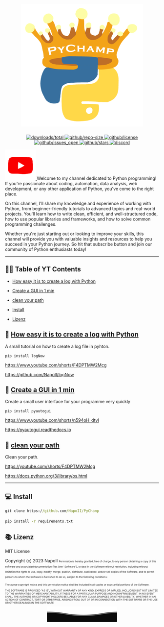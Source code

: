 <h1 align="center">
  
</h1>


<h1 align="center">
  <a href="https://www.youtube.com/channel/UCA9JRgMqaKB6XfLYkh2Dsjw">
    <img src="README_img/Readme_top.gif" width="400" />
  </a>
</h1>



<center>

<p align="center">
  <a href="https://github.com/NapoII/PyChamp/archive/refs/heads/main.zip">
    <img src="https://img.shields.io/github/downloads/NapoII/PyChamp/total" alt="downloads/total">
  </a>
  <a href="https://github.com/NapoII/PyChamp/archive/refs/heads/main.zip">
    <img src="https://img.shields.io/github/repo-size/NapoII/PyChamp" alt="github/repo-size">
  </a>
  <a href="https://github.com/NapoII/PyChamp/blob/main/LICENSE">
    <img src="https://img.shields.io/github/license/NapoII/PyChamp" alt="github/license">
  </a>
  <a href="https://github.com/NapoII/PyChamp/issues">
    <img src="https://img.shields.io/github/issues-raw/NapoII/PyChamp?style=plastic" alt="github/issues_open">
  </a>
  <a href="https://github.com/NapoII/PyChamp/stargazers">
    <img src="https://img.shields.io/github/stars/NapoII/PyChamp?style=social" alt="github/stars">
  </a>
  <a href="https://discord.gg/knTKtKVfnr">
    <img src="https://img.shields.io/discord/190307701169979393" alt="discord">
  </a>
</p>

</center>

<a href="https://www.youtube.com/shorts/F4DPTMW2Mcg">
  <img src="README_img/YT.gif" width="100" />
</a>
Welcome to my channel dedicated to Python programming! If you're passionate about coding, automation, data analysis, web development, or any other application of Python, you've come to the right place.

On this channel, I'll share my knowledge and experience of working with Python, from beginner-friendly tutorials to advanced topics and real-world projects. You'll learn how to write clean, efficient, and well-structured code, how to use popular libraries and frameworks, and how to solve common programming challenges.

Whether you're just starting out or looking to improve your skills, this channel will provide you with valuable insights and resources to help you succeed in your Python journey. So hit that subscribe button and join our community of Python enthusiasts today!

---

## 📝🎥 Table of YT Contents

+ [How easy it is to create a log with Python](#-1-)
+ [Create a GUI in 1 min](-2-)
+ [clean your path](-3-)

+ [Install](#usage)
+ [Lizenz](#Lizenz)
  
## 🎥 [How easy it is to create a log with Python](./PyChamp/-1-%20LogNow) <a name="-1-"></a>

A small tutorial on how to create a log file in pyhton.
  ```CMD
  pip install logNow  
  ```
https://www.youtube.com/shorts/F4DPTMW2Mcg
  
https://github.com/NapoII/logNow

## 🎥 [Create a GUI in 1 min](./PyChamp/-2-%20Fast%20PyGUI) <a name="-2-"></a>
Create a small user interface for your programme very quickly
  ```CMD
  pip install pyautogui  
  ```
https://www.youtube.com/shorts/n594oH_dtvI

https://pyautogui.readthedocs.io


## 🎥 [clean your path](./PyChamp/-3-%20rightPath) <a name="-2-"></a>

Clean your path. 

https://youtube.com/shorts/F4DPTMW2Mcg

https://docs.python.org/3/library/os.html


---

## 💻 Install <a name = "usage"></a>
```cmd
git clone https://github.com/NapoII/PyChamp

pip install -r requirements.txt
```

## 📚 Lizenz <a name = "Lizenz"></a>
MIT License

Copyright (c) 2023 NapoII
<small><small><small>
Permission is hereby granted, free of charge, to any person obtaining a copy
of this software and associated documentation files (the "Software"), to deal
in the Software without restriction, including without limitation the rights
to use, copy, modify, merge, publish, distribute, sublicense, and/or sell
copies of the Software, and to permit persons to whom the Software is
furnished to do so, subject to the following conditions:

The above copyright notice and this permission notice shall be included in all
copies or substantial portions of the Software.

THE SOFTWARE IS PROVIDED "AS IS", WITHOUT WARRANTY OF ANY KIND, EXPRESS OR
IMPLIED, INCLUDING BUT NOT LIMITED TO THE WARRANTIES OF MERCHANTABILITY,
FITNESS FOR A PARTICULAR PURPOSE AND NONINFRINGEMENT. IN NO EVENT SHALL THE
AUTHORS OR COPYRIGHT HOLDERS BE LIABLE FOR ANY CLAIM, DAMAGES OR OTHER
LIABILITY, WHETHER IN AN ACTION OF CONTRACT, TORT OR OTHERWISE, ARISING FROM,
OUT OF OR IN CONNECTION WITH THE SOFTWARE OR THE USE OR OTHER DEALINGS IN THE
SOFTWARE
    
<p align="center">
<img src="https://raw.githubusercontent.com/NapoII/NapoII/233630a814f7979f575c7f764dbf1f4804b05332/Bottom.svg" alt="Github Stats" />
</p>
